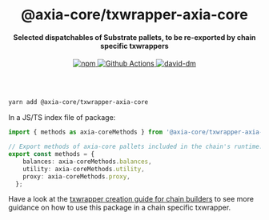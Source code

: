 <br /><br />

<h1 align="center">@axia-core/txwrapper-axia-core</h1>
<h4 align="center">Selected dispatchables of Substrate pallets, to be re-exported by chain specific txwrappers</h4>

<p align="center">
  <a href="https://www.npmjs.com/package/@axia-core/txwrapper-axia-core">
    <img alt="npm" src="https://img.shields.io/npm/v/@axia-core/txwrapper-axia-core.svg" />
  </a>
  <a href="https://github.com/axia-core/txwrapper-core/actions">
    <img alt="Github Actions" src="https://github.com/axia-core/txwrapper-core/workflows/pr/badge.svg" />
  </a>
  <a href="https://david-dm.org/axia-core/txwrapper-core">
    <img alt="david-dm" src="https://img.shields.io/david/axia-tech/txwrapper-core.svg" />
  </a>
</p>

<br /><br />

```bash
yarn add @axia-core/txwrapper-axia-core
```

In a JS/TS index file of package:

```typescript
import { methods as axia-coreMethods } from '@axia-core/txwrapper-axia-core';

// Export methods of axia-core pallets included in the chain's runtime.
export const methods = {
    balances: axia-coreMethods.balances,
    utility: axia-coreMethods.utility,
    proxy: axia-coreMethods.proxy,
  };
```

Have a look at the [txwrapper creation guide for chain builders](../../CHAIN_BUILDER.md) to see more guidance on how to use this package in a chain specific txwrapper.
